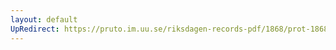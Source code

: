```yaml
---
layout: default
UpRedirect: https://pruto.im.uu.se/riksdagen-records-pdf/1868/prot-1868--fk--123/prot-1868--fk--123_008.pdf
---
```

